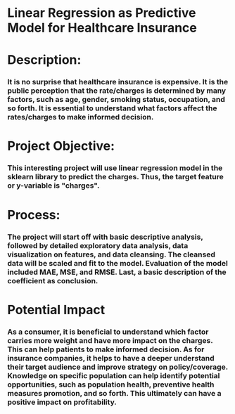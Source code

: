 # Linear Regression as Predictive Model for Healthcare Insurance

# Description:
### It is no surprise that healthcare insurance is expensive. It is the public perception that the rate/charges is determined by many factors, such as age, gender, smoking status, occupation, and so forth. It is essential to understand what factors affect the rates/charges to make informed decision.

# Project Objective:
### This interesting project will use linear regression model in the sklearn library to predict the charges. Thus, the target feature or y-variable is "charges".

# Process:
### The project will start off with basic descriptive analysis, followed by detailed exploratory data analysis, data visualization on features, and data cleansing. The cleansed data will be scaled and fit to the model. Evaluation of the model included MAE, MSE, and RMSE. Last, a basic description of the coefficient as conclusion.

# Potential Impact
### As a consumer, it is beneficial to understand which factor carries more weight and have more impact on the charges. This can help patients to make informed decision. As for insurance companies, it helps to have a deeper understand their target audience and improve strategy on policy/coverage. Knowledge on specific population can help identify potential opportunities, such as population health, preventive health measures promotion, and so forth. This ultimately can have a positive impact on profitability.
